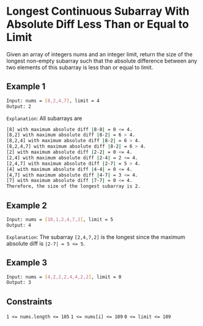 # Longest Continuous Subarray With Absolute Diff Less Than or Equal to Limit

Given an array of integers nums and an integer limit, return the size of the longest non-empty subarray such that the absolute difference between any two elements of this subarray is less than or equal to limit.

## Example 1

```bash
Input: nums = [8,2,4,7], limit = 4
Output: 2 
```

`Explanation`: All subarrays are

```bash
[8] with maximum absolute diff |8-8| = 0 <= 4.
[8,2] with maximum absolute diff |8-2| = 6 > 4. 
[8,2,4] with maximum absolute diff |8-2| = 6 > 4.
[8,2,4,7] with maximum absolute diff |8-2| = 6 > 4.
[2] with maximum absolute diff |2-2| = 0 <= 4.
[2,4] with maximum absolute diff |2-4| = 2 <= 4.
[2,4,7] with maximum absolute diff |2-7| = 5 > 4.
[4] with maximum absolute diff |4-4| = 0 <= 4.
[4,7] with maximum absolute diff |4-7| = 3 <= 4.
[7] with maximum absolute diff |7-7| = 0 <= 4. 
Therefore, the size of the longest subarray is 2.
```

## Example 2

```bash
Input: nums = [10,1,2,4,7,2], limit = 5
Output: 4 
```

`Explanation`: The subarray `[2,4,7,2]` is the longest since the maximum absolute diff is `|2-7| = 5 <= 5`.

## Example 3

```bash
Input: nums = [4,2,2,2,4,4,2,2], limit = 0
Output: 3
```

## Constraints

`1 <= nums.length <= 105`
`1 <= nums[i] <= 109`
`0 <= limit <= 109`
